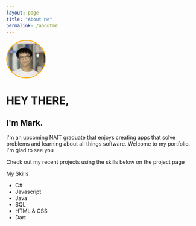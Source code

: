 ```yaml
---
layout: page
title: "About Me"
permalink: /aboutme
---
```


<img src='img/mark.jpg' style='border-radius: 50%;width:20%;border:2px solid orange'>

<h1>HEY THERE,</h1>
<h2>I'm Mark.</h2>
<p>I'm an upcoming NAIT graduate that enjoys creating apps that solve problems and learning about all things software.
Welcome to my portfolio. I'm glad to see you</p>


<p>Check out my recent projects using the skills below on the project page</p>


<p>My Skills</p>
<ul>
    <li>C#</li>
    <li>Javascript</li>
    <li>Java</li>
    <li>SQL</li>
    <li>HTML & CSS</li>
    <li>Dart</li>
</ul>
